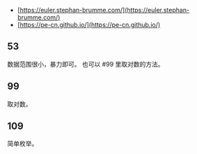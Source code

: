 - [https://euler.stephan-brumme.com/](https://euler.stephan-brumme.com/)
- [https://pe-cn.github.io/](https://pe-cn.github.io/)

## 53
数据范围很小，暴力即可。
也可以 #99 里取对数的方法。

## 99
取对数。

## 109
简单枚举。

